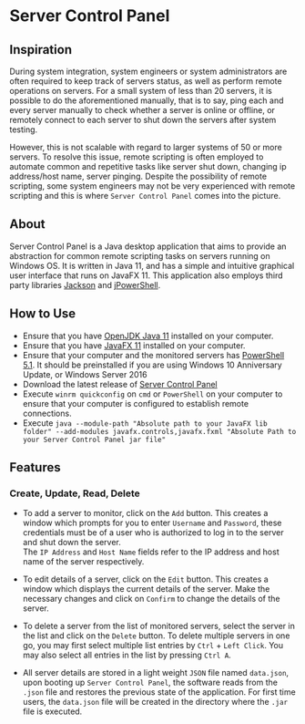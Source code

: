 # Server Control Panel

## Inspiration
During system integration, system engineers or system administrators are often 
required to keep track of servers status, as well as perform remote operations
on servers. For a small system of less than 20 servers, it is possible to do
the aforementioned manually, that is to say, ping each and every server manually to
check whether a server is online or offline, or remotely connect to each server
to shut down the servers after system testing. 

However, this is not scalable with regard to larger systems of 50 or more servers. 
To resolve this issue, remote scripting is often employed to automate 
common and repetitive tasks like server shut down, changing ip address/host name,
server pinging. Despite the possibility of remote scripting, some system engineers
may not be very experienced with remote scripting and this is where `Server Control
Panel` comes into the picture.

## About
Server Control Panel is a Java desktop application that aims to provide an abstraction
for common remote scripting tasks on servers running on Windows OS. It is written in Java 11, and has a simple and intuitive
graphical user interface that runs on JavaFX 11. This application also employs
third party libraries [Jackson](https://github.com/FasterXML/jackson) and
[jPowerShell](https://github.com/profesorfalken/jPowerShell).

## How to Use
* Ensure that you have [OpenJDK Java 11](https://www.oracle.com/java/technologies/javase-jdk11-downloads.html) installed on your computer.
* Ensure that you have [JavaFX 11](https://gluonhq.com/download/javafx-11-0-2-sdk-windows/) installed on your computer.
* Ensure that your computer and the monitored servers has [PowerShell 5.1](https://docs.microsoft.com/en-us/skypeforbusiness/set-up-your-computer-for-windows-powershell/download-and-install-windows-powershell-5-1).
  It should be preinstalled if you are using Windows 10 Anniversary Update, or Windows Server 2016
* Download the latest release of [Server Control Panel](https://github.com/zenlyj/server-control-panel/releases)
* Execute `winrm quickconfig` on `cmd` or `PowerShell` on your computer to ensure that your computer is configured to establish remote connections.
* Execute `java --module-path "Absolute path to your JavaFX lib folder" --add-modules javafx.controls,javafx.fxml "Absolute Path to your Server Control Panel jar file" `

## Features
### Create, Update, Read, Delete
* To add a server to monitor, click on the `Add` button. This creates a window
which prompts for you to enter `Username` and `Password`, these credentials must be
  of a user who is authorized to log in to the server and shut down the server. <br /> The `IP Address` and `Host Name`
  fields refer to the IP address and host name of the server respectively.
  

* To edit details of a server, click on the `Edit` button. This creates a window
which displays the current details of the server. Make the necessary changes
  and click on `Confirm` to change the details of the server.
  

* To delete a server from the list of monitored servers, select the server
in the list and click on the `Delete` button. To delete multiple servers in one
  go, you may first select multiple list entries by `Ctrl` + `Left Click`. You may
  also select all entries in the list by pressing `Ctrl A`.
  

* All server details are stored in a light weight `JSON` file named `data.json`, upon booting
up `Server Control Panel`, the software reads from the `.json` file and restores the previous state
  of the application. For first time users, the `data.json` file will be created in the directory where the `.jar` file
  is executed.
